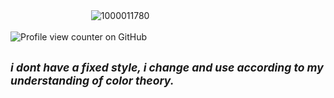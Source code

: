 

ㅤㅤㅤㅤㅤㅤㅤㅤㅤㅤ![1000011780](https://github.com/user-attachments/assets/f16334ec-5fa2-473d-807c-dd39d57a3694)







![Profile view counter on GitHub](https://komarev.com/ghpvc/?username=25-00-at&label=𓃺&color=9fafab)ㅤㅤ
## <sub>_i dont have a fixed style, i change and use according to my understanding of color theory._</sub>
ㅤㅤㅤㅤㅤㅤ
